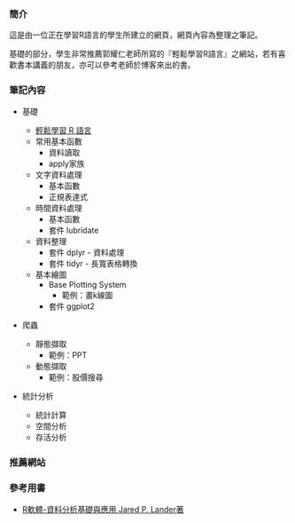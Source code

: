 ### **簡介**
這是由一位正在學習R語言的學生所建立的網頁，網頁內容為整理之筆記。

基礎的部分，學生非常推薦郭耀仁老師所寫的『輕鬆學習R語言』之網站，若有喜歡書本講義的朋友，亦可以參考老師於博客來出的書。


### **筆記內容**

- 基礎
    - [輕鬆學習 R 語言](http://www.learn-r-the-easy-way.tw/chapters/1)
    - 常用基本函數
        - 資料讀取
        - apply家族
    - 文字資料處理
        - 基本函數
        - 正規表達式
    - 時間資料處理
        - 基本函數
        - 套件 lubridate
    - 資料整理
        - 套件 dplyr - 資料處理
        - 套件 tidyr - 長寬表格轉換
    - 基本繪圖
        - Base Plotting System
            - 範例：畫k線圖
        - 套件 ggplot2

- 爬蟲
    - 靜態擷取
        - 範例：PPT
    - 動態擷取
        - 範例：股價搜尋

- 統計分析
    - 統計計算
    - 空間分析
    - 存活分析


### **推薦網站**


### **參考用書**

- [R軟體-資料分析基礎與應用 Jared P. Lander著](http://www.flag.com.tw/book/bookinfo.asp?bokno=F8736)
